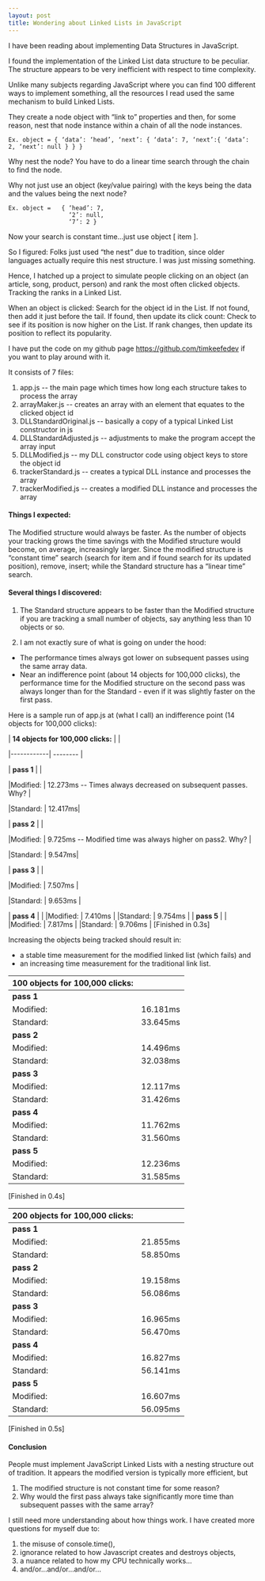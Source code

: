 ```yaml
---
layout: post
title: Wondering about Linked Lists in JavaScript
---
```


I have been reading about implementing Data Structures in JavaScript.

I found the implementation of the Linked List data structure to be peculiar.  The structure appears to be very inefficient with respect to time complexity.

Unlike many subjects regarding JavaScript where you can find 100 different ways to implement something, all the resources I read used the same mechanism to build Linked Lists.  

They create a node object with “link to” properties and then, for some reason, nest that node instance within a chain of all the node instances.

	Ex. object = { ‘data’: ‘head’, ‘next’: { ‘data’: 7, ‘next’:{ ‘data’: 2, ‘next’: null } } }

Why nest the node? You have to do a linear time search through the chain to find the node.

Why not just use an object (key/value pairing) with the keys being the data and the values being the next node?

	Ex. object =   { ‘head’: 7,
                     ‘2’: null,
                     ‘7’: 2 }

Now your search is constant time...just use object [ item ]. 

So I figured:
Folks just used “the nest” due to tradition, since older languages actually require this nest structure.
I was just missing something.

Hence, I hatched up a project to simulate people clicking on an object (an article, song, product, person) and rank the most often clicked objects.  Tracking the ranks in a Linked List.  

When an object is clicked:
Search for the object id in the List.
If not found, then add it just before the tail.
If found, then update its click count:
Check to see if its position is now higher on the List.
If rank changes, then update its position to reflect its popularity.

I have put the code on my github page https://github.com/timkeefedev if you want to play around with it.

It consists of 7 files:

1.  app.js  -- the main page which times how long each structure takes to process the array
2.  arrayMaker.js  -- creates an array with an element that equates to the clicked object id
3.  DLLStandardOriginal.js  -- basically a copy of a typical Linked List constructor in js
4.  DLLStandardAdjusted.js  -- adjustments to make the program accept the array input
5.  DLLModified.js  -- my DLL constructor code using object keys to store the object id
6.  trackerStandard.js  -- creates a typical DLL instance and processes the array
7.  trackerModified.js  --  creates a modified DLL instance and processes the array

#### Things I expected:

The Modified structure would always be faster.
As the number of objects your tracking grows the time savings with the Modified structure would become, on average, increasingly larger.  Since the modified structure is “constant time” search (search for item and if found search for its updated position), remove, insert; while the Standard structure has a “linear time” search.

#### Several things I discovered:

1. The Standard structure appears to be faster than the Modified structure if you are tracking a small number of objects, say anything less than 10 objects or so.

2. I am not exactly sure of what is going on under the hood:
-  The performance times always got lower on subsequent passes using the same array data.
-  Near an indifference point (about 14 objects for 100,000 clicks), the performance time for the Modified structure on the second pass was always longer than for the Standard - even if it was slightly faster on the first pass.

Here is a sample run of app.js at (what I call) an indifference point (14 objects for 100,000 clicks):

| __14 objects for 100,000 clicks:__ | |

|------------| -------- |

| __pass 1__ | |

|Modified: | 12.273ms	-- Times always decreased on subsequent passes. Why? |

|Standard: | 12.417ms|

| __pass 2__ | |

|Modified: | 9.725ms	  -- Modified time was always higher on pass2. Why? |

|Standard: | 9.547ms|

| __pass 3__ | |

|Modified: | 7.507ms |

|Standard: | 9.653ms |

| __pass 4__ | |
|Modified: | 7.410ms |
|Standard: | 9.754ms |
| __pass 5__ | |
|Modified: | 7.817ms |
|Standard: | 9.706ms |
[Finished in 0.3s]

Increasing the objects being tracked should result in:

- a stable time measurement for the modified linked list (which fails) and
- an increasing time measurement for the traditional link list. 

| __100 objects for 100,000 clicks:__ | |
|------------| -------- |
| __pass 1__ | |
|Modified: | 16.181ms |
|Standard: | 33.645ms |
| __pass 2__ | |
|Modified: | 14.496ms |
|Standard: | 32.038ms |
| __pass 3__ | |
|Modified: | 12.117ms |
|Standard: | 31.426ms |
| __pass 4__ | |
|Modified: | 11.762ms |
|Standard: | 31.560ms |
| __pass 5__ | |
|Modified: | 12.236ms |
|Standard: | 31.585ms |
[Finished in 0.4s]

| __200 objects for 100,000 clicks:__ | |
|------------| -------- |
| __pass 1__ | |
|Modified: | 21.855ms |
|Standard: | 58.850ms |
| __pass 2__ | |
|Modified: | 19.158ms |
|Standard: | 56.086ms |
| __pass 3__ | |
|Modified: | 16.965ms |
|Standard: | 56.470ms |
| __pass 4__ | |
|Modified: | 16.827ms |
|Standard: | 56.141ms |
| __pass 5__ | |
|Modified: | 16.607ms |
|Standard: | 56.095ms |
[Finished in 0.5s]


#### Conclusion
People must implement JavaScript Linked Lists with a nesting structure out of tradition.  It appears the modified version is typically more efficient, but
  1.  The modified structure is not constant time for some reason?
  2.  Why would the first pass always take significantly more time than subsequent passes with the same array?
  
I still need more understanding about how things work.  I have created more questions for myself due to: 
  1.  the misuse of console.time(),
  2.  ignorance related to how Javascript creates and destroys objects,
  3.  a nuance related to how my CPU technically works…
  4.  and/or...and/or...and/or...

